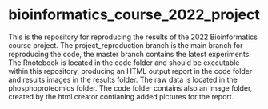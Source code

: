 # bioinformatics_course_2022_project
This is the repository for reproducing the results of the 2022 Bioinformatics course project. The project_reproduction branch is the main branch for reproducing the code, the master branch contains the latest experiments.
The Rnotebook is located in the code folder and should be executable within this repository, producing an HTML output report in the code folder and results images in the results folder. The raw data is located in the phosphoproteomics folder.
The code folder contains also an image folder, created by the html creator contianing added pictures for the report.

